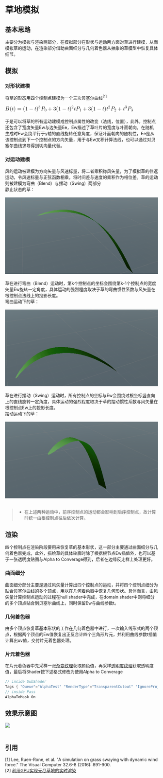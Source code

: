 # 草地模拟
## 基本思路
主要分为模拟与渲染两部分，在模拟部分在形状与运动两方面对草进行建模，从而模拟草的运动，在渲染部分借助曲面细分与几何着色器从抽象的草模型中恢复具体细节。
## 模拟
### 对形状建模
将草的形态用四个控制点建模为一个三次贝塞尔曲线<sup>[1]</sup><br><br>
![](/Grass/Formula/Bezier.gif)<br><br>
于是可以将草的所有运动建模成控制点属性的改变（法线，位置），此外，控制点还包含了宽度矢量Ew与边矢量Ee，Ew描述了草叶片的宽度与叶面朝向，在随机生成时Ew会绕平行于y轴的直线旋转任意角度，保证叶面朝向的随机性，Ee是从该控制点到下一个控制点的方向矢量，用于与Ew叉积计算法线，也可以通过对贝塞尔曲线求导得到切向量代替。
### 对运动建模
风的运动被建模为方向矢量与风速标量，将二者乘积称风矢量，为了模拟草的往返运动，令风速标量与正弦函数相乘，将时间差与速度的乘积作为相位差。草的运动则被建模为弯曲（Blend）与摆动（Swing）两部分<br>
静止状态的草：<br><br>
![](/Grass/Img/Static.png)<br><br>
草在进行弯曲（Blend）运动时，第k个控制点的坐标会围绕第k-1个控制点的宽度矢量Ew旋转一定角度，具体运动的强烈程度取决于草的弯曲惯性系数与风矢量在根控制点法线上的投影长度。<br>
弯曲运动下的草：<br><br>
![](/Grass/Img/Blend.png)<br><br>
草在进行摆动（Swing）运动时，所有控制点的坐标与Ew会围绕过根坐标竖直向上的直线旋转一定角度，具体运动的强烈程度取决于草的摆动惯性系数与风矢量在根控制点Ew上的投影长度。<br>
摆动运动下的草：<br><br>
![](/Grass/Img/Swing.png)<br><br>
>* 在上述两种运动中，前序控制点的运动都会影响到后序控制点，故计算时统一由根控制点往后依次计算。
## 渲染
四个控制点在渲染阶段要用来恢复草的基本形状，这一部分主要通过曲面细分与几何着色器完成，此外，描绘草的具体轮廓时除了根据根节点Ew插值外，也可以基于一张透明度贴图与Alpha to Converage得到，后者在边缘反走样上处理更好。
### 曲面细分
曲面细分部分主要是通过风矢量计算出四个控制点的运动，并将四个控制点细分为贴合贝塞尔曲线的多个顶点，用以在几何着色器中恢复几何形状。具体而言，由风矢量计算控制点运动的过程在hull shader中完成，在domain shader中则将细分的多个顶点贴合到贝塞尔曲线上，同时保留Ew与曲线参数t。
### 几何着色器
由多个顶点恢复草基本形状的工作在几何着色器中进行，一次输入线形式的两个顶点，根据两个顶点的Ew值恢复出正反合计四个三角形片元，并利用曲线参数t插值计算出uv值，交付片元着色器处理。
### 片元着色器
在片元着色器中先采样一张[渐变纹理](/Grass/Img/Green.jpg)获取颜色值，再采样[透明度纹理](/Grass/Img/Mask.jpg)获取透明度值，最后将Shader按下述格式修改为使用Alpha to Converage
```c#
// inside SubShader
Tags { "Queue"="AlphaTest" "RenderType"="TransparentCutout" "IgnoreProjector"="True" }
// inside Pass
AlphaToMask On
```
## 效果示意图
![](/Grass/Img/Demo.gif)<br><br>


## 引用
[1] Lee, Ruen-Rone, et al. "A simulation on grass swaying with dynamic wind force." The Visual Computer 32.6-8 (2016): 891-900.<br>
[2] [利用GPU实现无尽草地的实时渲染](https://zhuanlan.zhihu.com/p/29632347)<br>
